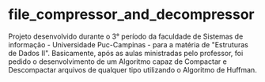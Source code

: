 # file_compressor_and_decompressor
Projeto desenvolvido durante o 3° período da faculdade de Sistemas de informação - Universidade Puc-Campinas -  para a matéria de "Estruturas de Dados II". Basicamente, após as aulas ministradas pelo professor, foi pedido o desenvolvimento de um Algoritmo capaz de Compactar e Descompactar arquivos de qualquer tipo utilizando o Algoritmo de Huffman.
